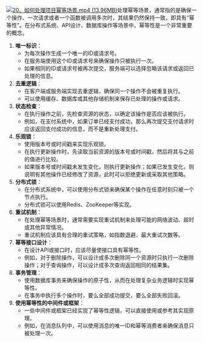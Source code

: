 [![20、如何处理项目幂等场景.mp4 (13.96MB)](https://gw.alipayobjects.com/mdn/prod_resou/afts/img/A*NNs6TKOR3isAAAAAAAAAAABkARQnAQ)](https://www.yuque.com/docs/176646000?_lake_card=%7B%22status%22%3A%22done%22%2C%22name%22%3A%2220%E3%80%81%E5%A6%82%E4%BD%95%E5%A4%84%E7%90%86%E9%A1%B9%E7%9B%AE%E5%B9%82%E7%AD%89%E5%9C%BA%E6%99%AF.mp4%22%2C%22size%22%3A14634969%2C%22taskId%22%3A%22u49845f66-65e5-40d3-a417-b4a129bc4b1%22%2C%22taskType%22%3A%22upload%22%2C%22url%22%3Anull%2C%22cover%22%3Anull%2C%22videoId%22%3A%22inputs%2Fprod%2Fyuque%2F2024%2F29413969%2Fmp4%2F1719845716046-d5009427-2939-4faa-8ec4-131e292e0971.mp4%22%2C%22download%22%3Afalse%2C%22__spacing%22%3A%22both%22%2C%22id%22%3A%22a3xTp%22%2C%22margin%22%3A%7B%22top%22%3Atrue%2C%22bottom%22%3Atrue%7D%2C%22card%22%3A%22video%22%7D#a3xTp)处理幂等场景，通常指的是确保一个操作、一次请求或者一个函数被调用多次时，其结果仍然保持一致，即具有“幂等性”。在分布式系统、API设计、数据库操作等场景中，幂等性是一个非常重要的概念。

1. **唯一标识**：
   - 为每次操作生成一个唯一的ID或请求号。
   - 在服务端使用这个ID或请求号来确保操作只被执行一次。
   - 如果相同的ID或请求号被再次提交，服务端可以选择忽略该请求或返回已处理的信息。
2. **去重逻辑**：
   - 在客户端或服务端实现去重逻辑，确保同一个操作不会被重复执行。
   - 可以使用缓存、数据库或其他存储机制来保存已处理的操作或请求。
3. **状态检查**：
   - 在执行操作之前，先检查资源的状态，以确定该操作是否应该被执行。
   - 例如，在支付系统中，如果订单已经支付成功，那么再次提交支付请求时应该返回支付成功的信息，而不是重新处理支付。
4. **乐观锁**：
   - 使用版本号或时间戳来实现乐观锁。
   - 在执行更新操作时，先读取当前资源的版本号或时间戳，然后将其与之前的值进行比较。
   - 如果版本号或时间戳未发生变化，则执行更新操作；如果已发生变化，则说明有其他操作已经修改了资源，此时可以拒绝更新或采取其他策略。
5. **分布式锁**：
   - 在分布式系统中，可以使用分布式锁来确保某个操作在任意时刻只被一个节点执行。
   - 分布式锁可以使用Redis、ZooKeeper等实现。
6. **重试机制**：
   - 在处理幂等场景时，通常需要实现重试机制来处理可能的网络波动、超时或其他异常情况。
   - 重试机制应该具有合理的重试策略，如指数退避、最大重试次数等。
7. **幂等接口设计**：
   - 在设计API或接口时，应该尽量使接口具有幂等性。
   - 例如，对于删除操作，可以设计成多次删除同一个资源时只执行一次删除操作；对于查询操作，可以设计成多次查询返回相同的结果集。
8. **事务管理**：
   - 使用数据库事务来确保操作的原子性，从而在处理复杂业务逻辑时实现幂等性。
   - 在事务中执行多个操作时，要么全部成功提交，要么全部失败回滚。
9. **使用幂等性的中间件或框架**：
   - 一些中间件或框架已经实现了幂等性逻辑，可以直接使用或参考其实现原理。
   - 例如，在消息队列中，可以使用消息的唯一ID和幂等消费者来确保消息只被处理一次。

